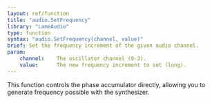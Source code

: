 ```yaml
---
layout: ref/function
title: "audio.SetFrequency"
library: "LameAudio"
type: function
syntax: "audio.SetFrequency(channel, value)"
brief: Set the frequency increment of the given audio channel.
param:
    channel:    The oscillator channel (0-3).
    value:      The new frequency increment to set (long).
---
```


This function controls the phase accumulator directly, allowing
you to generate frequency possible with the synthesizer.
